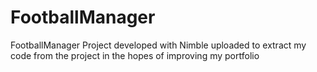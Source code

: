 # FootballManager
 FootballManager Project developed with Nimble uploaded to extract my code from the project in the hopes of improving my portfolio
